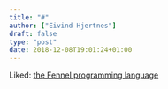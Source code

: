```yaml
---
title: "#"
author: ["Eivind Hjertnes"]
draft: false
type: "post"
date: 2018-12-08T19:01:24+01:00
---
```


Liked: [the Fennel programming language](https://fennel-lang.org/)
